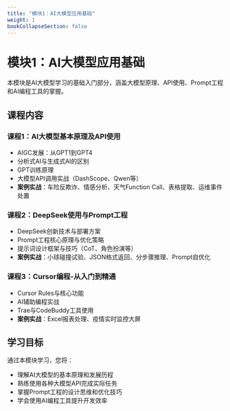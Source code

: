 ```yaml
---
title: "模块1：AI大模型应用基础"
weight: 1
bookCollapseSection: false
---
```


# 模块1：AI大模型应用基础

本模块是AI大模型学习的基础入门部分，涵盖大模型原理、API使用、Prompt工程和AI编程工具的掌握。

## 课程内容

### 课程1：AI大模型基本原理及API使用
- AIGC发展：从GPT1到GPT4
- 分析式AI与生成式AI的区别
- GPT训练原理
- 大模型API调用实战（DashScope、Qwen等）
- **案例实战**：车险反欺诈、情感分析、天气Function Call、表格提取、运维事件处置

### 课程2：DeepSeek使用与Prompt工程
- DeepSeek创新技术与部署方案
- Prompt工程核心原理与优化策略
- 提示词设计框架与技巧（CoT、角色扮演等）
- **案例实战**：小球碰撞试验、JSON格式返回、分步骤推理、Prompt自优化

### 课程3：Cursor编程-从入门到精通
- Cursor Rules与核心功能
- AI辅助编程实战
- Trae与CodeBuddy工具使用
- **案例实战**：Excel报表处理、疫情实时监控大屏

## 学习目标

通过本模块学习，您将：
- 理解AI大模型的基本原理和发展历程
- 熟练使用各种大模型API完成实际任务
- 掌握Prompt工程的设计思维和优化技巧
- 学会使用AI编程工具提升开发效率